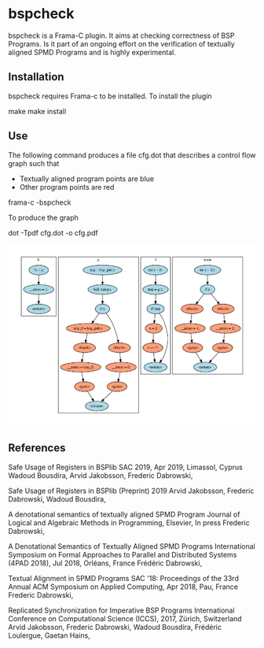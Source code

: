 # bspcheck

bspcheck is a Frama-C plugin. It aims at checking correctness of BSP Programs.
Is it part of an ongoing effort on the verification of textually aligned SPMD Programs and is highly experimental.

## Installation 

bspcheck requires Frama-c to be installed. 
To install the plugin

make
make install


## Use 

The following command produces a file cfg.dot that describes a control flow graph such that
- Textually aligned program points are blue
- Other program points are red

frama-c -bspcheck <C file>

To produce the graph

dot -Tpdf cfg.dot -o cfg.pdf

![Alt text](samples/sample.jpg?raw=false "Title")

## References 

Safe Usage of Registers in BSPlib
SAC 2019, Apr 2019, Limassol, Cyprus
Wadoud Bousdira, Arvid Jakobsson, Frederic Dabrowski,

Safe Usage of Registers in BSPlib (Preprint)
2019
Arvid Jakobsson, Frederic Dabrowski, Wadoud Bousdira,

A denotational semantics of textually aligned SPMD Program
Journal of Logical and Algebraic Methods in Programming, Elsevier, In press
Frederic Dabrowski,

A Denotational Semantics of Textually Aligned SPMD Programs
International Symposium on Formal Approaches to Parallel and Distributed Systems (4PAD 2018), Jul 2018, Orléans, France
Frédéric Dabrowski,

Textual Alignment in SPMD Programs
SAC '18: Proceedings of the 33rd Annual ACM Symposium on Applied Computing, Apr 2018, Pau, France
Frederic Dabrowski,

Replicated Synchronization for Imperative BSP Programs
International Conference on Computational Science (ICCS), 2017, Zürich, Switzerland
Arvid Jakobsson, Frederic Dabrowski, Wadoud Bousdira, Frédéric Loulergue, Gaetan Hains, 
